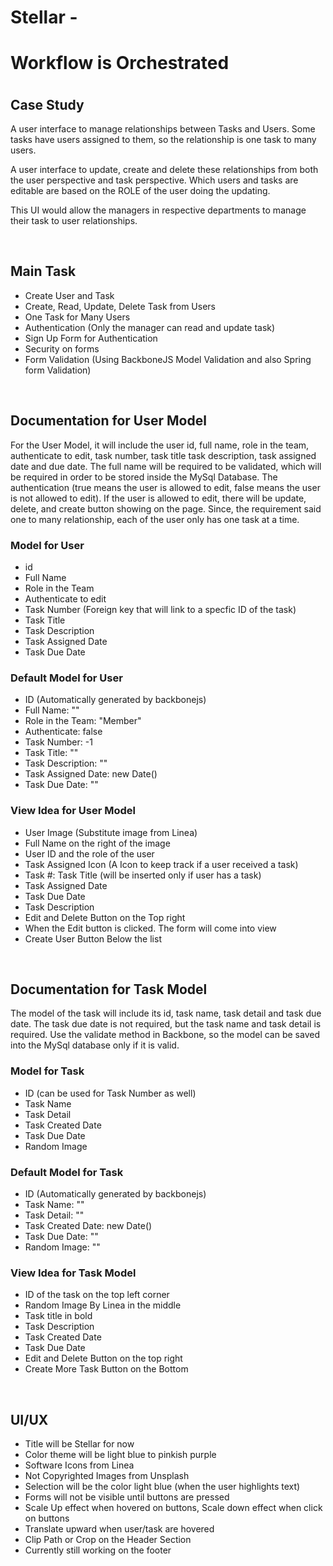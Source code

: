 <h1>Stellar - <span><h4>Workflow is Orchestrated</h4></span></h1>

<h2>Case Study</h2>
<p>
    A user interface to manage relationships between Tasks and Users. 
    Some tasks have users assigned to them, so the relationship is one task to many users. 
</p>
    
<p>
    A user interface to update, create and delete these relationships from both the user perspective and task perspective. 
    Which users and tasks are editable are based on the ROLE of the user doing the updating. 
</p>
<p>
    This UI would allow the managers in respective departments to manage their task to user relationships.
</p>    
<br>
<h2>Main Task</h2>
    <p> 
        <ul>
            <li>Create User and Task</li>
            <li>Create, Read, Update, Delete Task from Users</li>
            <li>One Task for Many Users</li>
            <li>Authentication (Only the manager can read and update task)</li>
            <li>Sign Up Form for Authentication</li>
            <li>Security on forms</li>
            <li>Form Validation (Using BackboneJS Model Validation and also Spring form Validation)</li>
        </ul>
    </p>

<br>

<h2>Documentation for User Model</h2>
<p>
    For the User Model, it will include the user id, full name, role in the team, authenticate to edit, task number, task title
    task description, task assigned date and due date. 
    The full name will be required to be validated, which will be required in order to be stored inside the MySql Database. 
    The authentication (true means the user is allowed to edit, false means the user is not allowed to edit). 
    If the user is allowed to edit, there will be update, delete, and create button showing on the page. Since, 
    the requirement said one to many relationship, each of the user only has one task at a time.
</p>

<h3>Model for User</h3>
<p> 
    <ul>
        <li>id</li>
        <li>Full Name</li>
        <li>Role in the Team</li>
        <li>Authenticate to edit</li>
        <li>Task Number (Foreign key that will link to a specfic ID of the task)</li>
        <li>Task Title</li>
        <li>Task Description</li>
        <li>Task Assigned Date</li>
        <li>Task Due Date</li>
    </ul>
</p>

<h3>Default Model for User</h3>
<p> 
    <ul>
        <li>ID (Automatically generated by backbonejs)</li>
        <li>Full Name: ""</li>
        <li>Role in the Team: "Member"</li>
        <li>Authenticate: false</li>
        <li>Task Number: -1</li>
        <li>Task Title: ""</li>
        <li>Task Description: ""</li>
        <li>Task Assigned Date: new Date()</li>
        <li>Task Due Date: ""</li>
    </ul>
</p>

<h3>View Idea for User Model</h3>
<p> 
    <ul>
        <li>User Image (Substitute image from Linea)</li>
        <li>Full Name on the right of the image</li>
        <li>User ID and the role of the user</li>
        <li>Task Assigned Icon (A Icon to keep track if a user received a task)</li>
        <li>Task #: Task Title (will be inserted only if user has a task)</li>
        <li>Task Assigned Date</li>
        <li>Task Due Date</li>
        <li>Task Description</li>
        <li>Edit and Delete Button on the Top right</li>
        <li>When the Edit button is clicked. The form will come into view</li>
        <li>Create User Button Below the list</li>
    </ul>
</p>


<br>
<h2>Documentation for Task Model</h2>
<p>
    The model of the task will include its id, task name, task detail and task due date.
    The task due date is not required, but the task name and task detail is required. Use the validate method in Backbone, 
    so the model can be saved into the MySql database only if it is valid.
</p>

<h3>Model for Task</h3>
<p> 
    <ul>
        <li>ID (can be used for Task Number as well)</li>
        <li>Task Name</li>
        <li>Task Detail</li>
        <li>Task Created Date</li>
        <li>Task Due Date</li>
        <li>Random Image</li>
    </ul>
</p>

<h3>Default Model for Task</h3>
<p> 
    <ul>
        <li>ID (Automatically generated by backbonejs)</li>
        <li>Task Name: ""</li>
        <li>Task Detail: ""</li>
        <li>Task Created Date: new Date()</li>
        <li>Task Due Date: ""</li>
        <li>Random Image: ""</li>
    </ul>
</p>

<h3>View Idea for Task Model</h3>
<p> 
    <ul>
        <li>ID of the task on the top left corner</li>
        <li>Random Image By Linea in the middle</li>
        <li>Task title in bold</li>
        <li>Task Description</li>
        <li>Task Created Date</li>
        <li>Task Due Date</li>
        <li>Edit and Delete Button on the top right</li>
        <li>Create More Task Button on the Bottom</li>
    </ul>
</p>

<br>

<h2>UI/UX</h2>
<p> 
    <ul>
        <li>Title will be Stellar for now</li>
        <li>Color theme will be light blue to pinkish purple</li>
        <li>Software Icons from Linea</li>
        <li>Not Copyrighted Images from Unsplash</li>
        <li>Selection will be the color light blue (when the user highlights text)</li>
        <li>Forms will not be visible until buttons are pressed</li>
        <li>Scale Up effect when hovered on buttons, Scale down effect when click on buttons </li>
        <li>Translate upward when user/task are hovered</li>
        <li>Clip Path or Crop on the Header Section</li>
        <li>Currently still working on the footer</li>
    </ul>
</p>